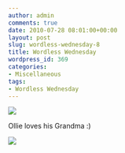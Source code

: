 ```yaml
---
author: admin
comments: true
date: 2010-07-28 08:01:00+00:00
layout: post
slug: wordless-wednesday-8
title: Wordless Wednesday
wordpress_id: 369
categories:
- Miscellaneous
tags:
- Wordless Wednesday
---
```


[![](http://2.bp.blogspot.com/_C-ub7-hXVgE/TE_jghaySMI/AAAAAAAAImU/OQgIR4s2XiM/s640/IMG_0361.JPG)](http://2.bp.blogspot.com/_C-ub7-hXVgE/TE_jghaySMI/AAAAAAAAImU/OQgIR4s2XiM/s1600/IMG_0361.JPG)

  


Ollie loves his Grandma :)

  


![](https://blogger.googleusercontent.com/tracker/251139911615938991-8398480383696020408?l=www.outmumbered.com)
